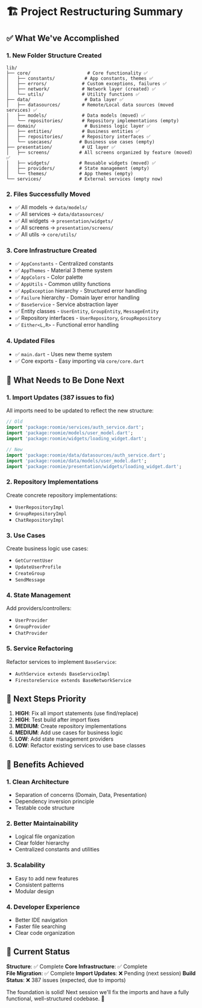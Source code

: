 # 🏗️ Project Restructuring Summary

## ✅ What We've Accomplished

### 1. **New Folder Structure Created**
```
lib/
├── core/                     # Core functionality ✅
│   ├── constants/           # App constants, themes ✅
│   ├── errors/             # Custom exceptions, failures ✅
│   ├── network/            # Network layer (created) ✅
│   └── utils/              # Utility functions ✅
├── data/                    # Data layer ✅
│   ├── datasources/        # Remote/Local data sources (moved services) ✅
│   ├── models/             # Data models (moved) ✅
│   └── repositories/       # Repository implementations (empty) 
├── domain/                  # Business logic layer ✅
│   ├── entities/           # Business entities ✅
│   ├── repositories/       # Repository interfaces ✅
│   └── usecases/          # Business use cases (empty)
├── presentation/           # UI layer ✅
│   ├── screens/           # All screens organized by feature (moved) ✅
│   ├── widgets/           # Reusable widgets (moved) ✅
│   ├── providers/         # State management (empty)
│   └── themes/            # App themes (empty)
└── services/              # External services (empty now)
```

### 2. **Files Successfully Moved**
- ✅ All models → `data/models/`
- ✅ All services → `data/datasources/`
- ✅ All widgets → `presentation/widgets/`
- ✅ All screens → `presentation/screens/`
- ✅ All utils → `core/utils/`

### 3. **Core Infrastructure Created**
- ✅ `AppConstants` - Centralized constants
- ✅ `AppThemes` - Material 3 theme system
- ✅ `AppColors` - Color palette
- ✅ `AppUtils` - Common utility functions
- ✅ `AppException` hierarchy - Structured error handling
- ✅ `Failure` hierarchy - Domain layer error handling
- ✅ `BaseService` - Service abstraction layer
- ✅ Entity classes - `UserEntity`, `GroupEntity`, `MessageEntity`
- ✅ Repository interfaces - `UserRepository`, `GroupRepository`
- ✅ `Either<L,R>` - Functional error handling

### 4. **Updated Files**
- ✅ `main.dart` - Uses new theme system
- ✅ Core exports - Easy importing via `core/core.dart`

## 🔧 What Needs to Be Done Next

### 1. **Import Updates (387 issues to fix)**
All imports need to be updated to reflect the new structure:
```dart
// Old
import 'package:roomie/services/auth_service.dart';
import 'package:roomie/models/user_model.dart';
import 'package:roomie/widgets/loading_widget.dart';

// New
import 'package:roomie/data/datasources/auth_service.dart';
import 'package:roomie/data/models/user_model.dart';
import 'package:roomie/presentation/widgets/loading_widget.dart';
```

### 2. **Repository Implementations**
Create concrete repository implementations:
- `UserRepositoryImpl` 
- `GroupRepositoryImpl`
- `ChatRepositoryImpl`

### 3. **Use Cases**
Create business logic use cases:
- `GetCurrentUser`
- `UpdateUserProfile`
- `CreateGroup`
- `SendMessage`

### 4. **State Management**
Add providers/controllers:
- `UserProvider`
- `GroupProvider` 
- `ChatProvider`

### 5. **Service Refactoring**
Refactor services to implement `BaseService`:
- `AuthService extends BaseServiceImpl`
- `FirestoreService extends BaseNetworkService`

## 🎯 Next Steps Priority

1. **HIGH**: Fix all import statements (use find/replace)
2. **HIGH**: Test build after import fixes
3. **MEDIUM**: Create repository implementations
4. **MEDIUM**: Add use cases for business logic
5. **LOW**: Add state management providers
6. **LOW**: Refactor existing services to use base classes

## 🚀 Benefits Achieved

### 1. **Clean Architecture**
- Separation of concerns (Domain, Data, Presentation)
- Dependency inversion principle
- Testable code structure

### 2. **Better Maintainability** 
- Logical file organization
- Clear folder hierarchy
- Centralized constants and utilities

### 3. **Scalability**
- Easy to add new features
- Consistent patterns
- Modular design

### 4. **Developer Experience**
- Better IDE navigation
- Faster file searching
- Clear code organization

## 🎉 Current Status
**Structure**: ✅ Complete
**Core Infrastructure**: ✅ Complete  
**File Migration**: ✅ Complete
**Import Updates**: ❌ Pending (next session)
**Build Status**: ❌ 387 issues (expected, due to imports)

The foundation is solid! Next session we'll fix the imports and have a fully functional, well-structured codebase. 🚀